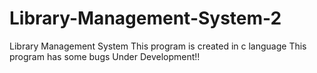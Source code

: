 # Library-Management-System-2
Library Management System
This program is created in c language
This program has some bugs
Under Development!!
